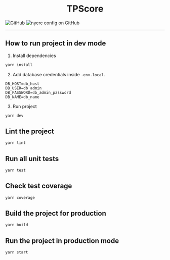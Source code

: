 <h1 align="center">
  TPScore
</h1>

![GitHub](https://img.shields.io/github/license/BCS-Labs/tpscore-web-client)
![nycrc config on GitHub](https://img.shields.io/nycrc/BCS-Labs/tpscore-web-client)

<hr>
<h2>How to run project in dev mode</h2>

1. Install dependencies
```bash
yarn install
```
2. Add database credentials inside `.env.local`.
```
DB_HOST=db_host
DB_USER=db_admin
DB_PASSWORD=db_admin_password
DB_NAME=db_name
```
3. Run project
```bash
yarn dev
```

<h2>Lint the project</h2>

```bash
yarn lint
```

<h2>Run all unit tests</h2>

```bash
yarn test
```

<h2>Check test coverage</h2>

```bash
yarn coverage
```

<h2>Build the project for production</h2>

```bash
yarn build
```

<h2>Run the project in production mode</h2>

```bash
yarn start
```